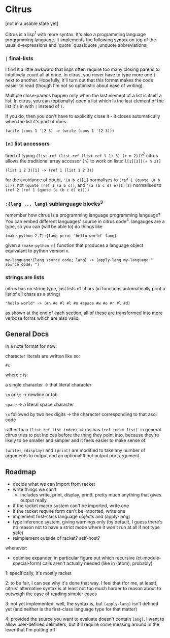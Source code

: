 
# Citrus

[not in a usable state yet]

Citrus is a lisp<sup>1</sup> with more syntax. It's also a programming language programming language.
It implements the following syntax on top of the usual s-expressions and 'quote `quasiquote ,unquote abbreviations:

### `|` final-lists
I find it a little awkward that lisps often require too many closing parens to intuitively count all at once. In citrus, you never have to type more one `)` next to another. Hopefully, it'll turn out that this format makes the code easier to read (though I'm not so optimistic about ease of writing).

Multiple close-parens happen only when the last element of a list is itself a list. In citrus, you can (optionally) open a list which is the last element of the list it's in with `|` instead of `(`.

If you do, then you don't have to explicitly close it - it closes automatically when the list it's part of does.

```
(write |cons 1 '|2 3) -> (write (cons 1 '(2 3)))
```

### `[n]` list accessors
tired of typing `(list-ref (list-ref (list-ref l 1) 3) (+ n 2))`?<sup>2</sup> citrus allows the traditional array accessor `[n]` to work on lists: `l[1][3][(+ n 2)]`

```
(list 1 2 3)[1] -> (ref 1 (list 1 2 3))

```
for the avoidance of doubt, `'(a b c)[1]` normalises to `(ref 1 (quote (a b c)))`, not `(quote (ref 1 (a b c))`, and `'(a (b c d) e)[1][2]` normalises to `(ref 2 (ref 1 (quote (a (b c d) e))))`

### `:{lang ... lang}` sublanguage blocks<sup>3</sup>
remember how citrus is a programming language programming language? You can embed different languages' source in citrus code<sup>4</sup>. langauges are a type, so you can (will be able to) do things like
```
(make-python 2.7):{lang print 'hello world' lang}
```
given a `(make-python n)` function that produces a language object equivalant to python version `n`.
```
my-language:{lang source code; lang} -> (apply-lang my-language " source code; ")
```

### strings are lists
citrus has no string type, just lists of chars (io functions automatically print a list of all chars as a string)
```
"hello world" -> (#h #e #l #l #o #space #w #o #r #l #d)
```


as shown at the end of each section, all of these are transformed into more verbose forms which are also valid.

## General Docs
In a note format for now:

character literals are written like so:

 `#c`

 where `c` is:

  a single character -> that literal character

  `\n` or `\t` -> newline or tab

  `space` -> a literal space character

  `\x` followed by two hex digits -> the character corresponding to that ascii code


rather than `(list-ref list index)`, citrus has `(ref index list)`. in general citrus tries to put indices before the thing they point into, because they're likely to be smaller and simpler and it feels easier to make sense of.

`(write)`, `(display)` and `(print)` are modified to take any number of arguments to output and an optional #:out output port argument

## Roadmap

- decide what we can import from racket
- write things we can't
  - includes write, print, display, printf, pretty much anything that gives output really
- if the racket macro system can't be imported, write one
- if the racket require form can't be imported, write one
- implement first-class language objects and (apply-lang)
- type inference system, giving warnings only (by default, I guess there's no reason not to have a strict mode where it won't run at all if not type safe)
- reimplement outside of racket? self-host?

whenever:
- optimise expander, in particular figure out which recursive (ct-module-special-form) calls aren't actually needed (like in (atom), probably)



1: specifically, it's mostly racket

2: to be fair, I can see why it's done that way. I feel that (for me, at least), citrus' alternative syntax is at least not too much harder to reason about to outweigh the ease of reading simpler cases

3: not yet implemented. well, the syntax is, but `(apply-lang)` isn't defined yet (and neither is the first-class language type for that matter)

4: provided the source you want to evaluate doesn't contain `lang}`. I want to allow user-defined delimiters, but it'll require some messing around in the lexer that I'm putting off
